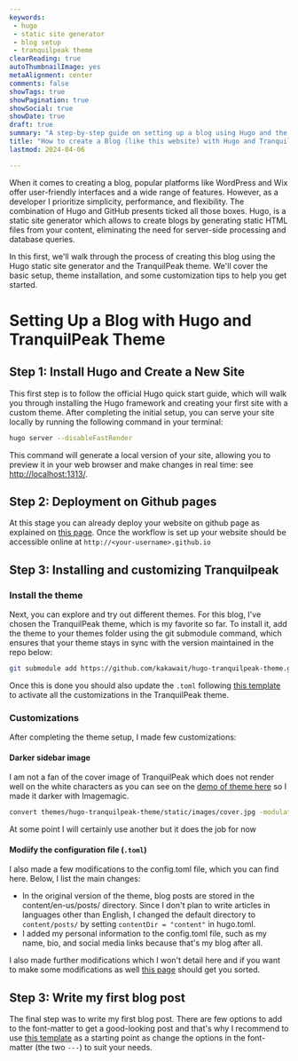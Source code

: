```yaml
---
keywords:
 - hugo
 - static site generator
 - blog setup
 - tranquilpeak theme
clearReading: true
autoThumbnailImage: yes
metaAlignment: center
comments: false
showTags: true
showPagination: true
showSocial: true
showDate: true
draft: true
summary: "A step-by-step guide on setting up a blog using Hugo and the TranquilPeak theme, with tips on customization and theme management."
title: "How to create a Blog (like this website) with Hugo and TranquilPeak Theme ?"
lastmod: 2024-04-06

---
```

When it comes to creating a blog, popular platforms like WordPress and Wix offer user-friendly interfaces and a wide range of features. However, as a developer I prioritize simplicity, performance, and flexibility.  The combination of Hugo and GitHub presents ticked all those boxes. Hugo, is a static site generator which allows to create blogs by generating static HTML files from your content, eliminating the need for server-side processing and database queries.

In this first, we'll walk through the process of creating this blog using the Hugo static site generator and the TranquilPeak theme. We'll cover the basic setup, theme installation, and some customization tips to help you get started.

# Setting Up a Blog with Hugo and TranquilPeak Theme

## Step 1: Install Hugo and Create a New Site

This first step is to follow the official Hugo quick start guide, which will walk you through installing the Hugo framework and creating your first site with a custom theme. After completing the initial setup, you can serve your site locally by running the following command in your terminal:
```bash
hugo server --disableFastRender
```
This command will generate a local version of your site, allowing you to preview it in your web browser and make changes in real time: see [http://localhost:1313/](http://localhost:1313/).

## Step 2: Deployment on Github pages
At this stage you can already deploy your website on github page as explained on [this page](https://gohugo.io/hosting-and-deployment/hosting-on-github/). Once the workflow is set up your website should be accessible online at `http://<your-username>.github.io`

## Step 3: Installing and customizing Tranquilpeak

### Install the theme
Next, you can explore and try out different themes. For this blog, I've chosen the TranquilPeak theme, which is my favorite so far. To install it, add the theme to your themes folder using the git submodule command, which ensures that your theme stays in sync with the version maintained in the repo below:
```bash
git submodule add https://github.com/kakawait/hugo-tranquilpeak-theme.git themes/hugo-tranquilpeak-theme 
```
Once this is done you should also update the `.toml` following [this template](https://github.com/kakawait/hugo-tranquilpeak-theme/blob/master/exampleSite/config.toml) to activate all the customizations in the TranquilPeak theme.

### Customizations
After completing the theme setup, I made few customizations:
#### Darker sidebar image 
I am not a fan of the cover image of TranquilPeak which does not render well on the white characters as you can see on the [demo of theme here](https://tranquilpeak.kakawait.com/) so I made it darker with Imagemagic.
```bash
convert themes/hugo-tranquilpeak-theme/static/images/cover.jpg -modulate 50,100,100 assets/images/cover.jpg
```
At some point I will certainly use another but it does the job for now

#### Modiify the configuration file (`.toml`)
I also made a few modifications to the config.toml file, which you can find here. Below, I list the main changes:
- In the original version of the theme, blog posts are stored in the content/en-us/posts/ directory. Since I don't plan to write articles in languages other than English, I changed the default directory to `content/posts/` by setting `contentDir = "content"` in hugo.toml.
- I added my personal information to the config.toml file, such as my name, bio, and social media links because that's my blog after all.

I also made further modifications which I won't detail here and if you want to make some modifications as well [this page](https://github.com/kakawait/hugo-tranquilpeak-theme/blob/master/docs/user.md) should get you sorted. 

## Step 3: Write my first blog post 

The final step was to write my first blog post. There are few options to add to the font-matter to get a good-looking post and that's why I recommend to use [this template](https://raw.githubusercontent.com/kakawait/hugo-tranquilpeak-theme/master/exampleSite/content/posts/Welcome-to-the-new-Tranquilpeak.md) as a starting point as change the options in the font-matter (the two `---`) to suit your needs.


